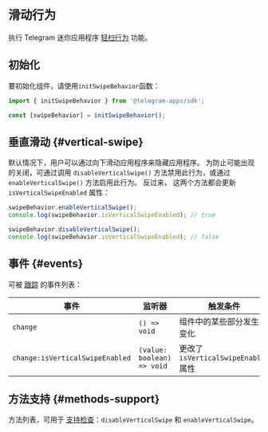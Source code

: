 # `滑动行为`

执行 Telegram 迷你应用程序 [轻扫行为](.../.../.../.../platform/swipe-behavior.md) 功能。

## 初始化

要初始化组件，请使用`initSwipeBehavior`函数：

```typescript
import { initSwipeBehavior } from '@telegram-apps/sdk';

const [swipeBehavior] = initSwipeBehavior();  
```

## 垂直滑动 {#vertical-swipe}

默认情况下，用户可以通过向下滑动应用程序来隐藏应用程序。
为防止可能出现的关闭，可通过调用 `disableVerticalSwipe()`
方法禁用此行为，或通过 `enableVerticalSwipe()` 方法启用此行为。 反过来，
这两个方法都会更新 `isVerticalSwipeEnabled` 属性：

```typescript  
swipeBehavior.enableVerticalSwipe();
console.log(swipeBehavior.isVerticalSwipeEnabled); // true  

swipeBehavior.disableVerticalSwipe();
console.log(swipeBehavior.isVerticalSwipeEnabled); // false
```

## 事件 {#events}

可被 [跟踪](#events) 的事件列表：

| 事件                                                       | 监听器                         | 触发条件                            |
| -------------------------------------------------------- | -------------------------- | ------------------------------- |
| `change`                                                   | `() => void`               | 组件中的某些部分发生了变化                   |
| `change:isVerticalSwipeEnabled` | `(value: boolean) => void` | 更改了 `isVerticalSwipeEnabled` 属性 |

## 方法支持 {#methods-support}

方法列表，可用于 [支持检查](#methods-support)：`disableVerticalSwipe` 和 `enableVerticalSwipe`。
